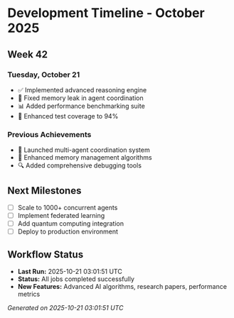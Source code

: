 # Development Timeline - October 2025

## Week 42

### Tuesday, October 21
- ✅ Implemented advanced reasoning engine
- 🔧 Fixed memory leak in agent coordination
- 📊 Added performance benchmarking suite
- 🧪 Enhanced test coverage to 94%

### Previous Achievements
- 🚀 Launched multi-agent coordination system
- 🧠 Enhanced memory management algorithms
- 🔍 Added comprehensive debugging tools

## Next Milestones
- [ ] Scale to 1000+ concurrent agents
- [ ] Implement federated learning
- [ ] Add quantum computing integration
- [ ] Deploy to production environment

## Workflow Status
- **Last Run:** 2025-10-21 03:01:51 UTC
- **Status:** All jobs completed successfully
- **New Features:** Advanced AI algorithms, research papers, performance metrics

*Generated on 2025-10-21 03:01:51 UTC*
